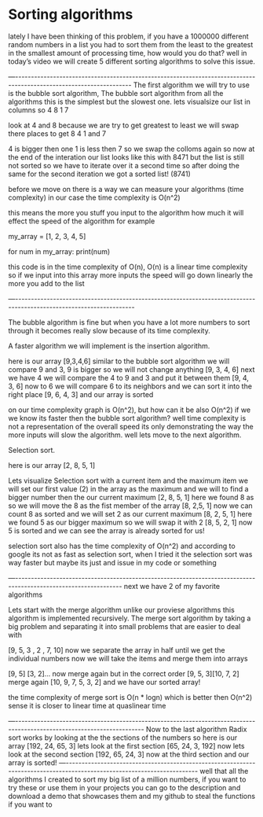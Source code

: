 # Sorting algorithms

lately I have been thinking of this problem, if you have a 1000000 different random numbers in a list you had to sort them from the least to the greatest in the smallest amount of processing time, how would you do that? well in today’s video we will create 5 different sorting algorithms to solve this issue.

—-------------------------------------------------------------------------------------------------------------------
The first algorithm we will try to use is the bubble sort algorithm, The bubble sort algorithm
from all the algorithms this is the simplest but the slowest one. lets visualsize our list in columns so 4 8 1 7

look at 4 and 8 because we are try to get greatest to least we will swap there places to get
8 4 1 and 7

4 is bigger then one
1 is less then 7 so we swap the colloms again so now at the end of the interation our list looks like this with 8471 but the list is still not sorted so we have to iterate over it a second time
so after doing the same for the second iteration we got a sorted list! (8741)

before we move on there is a way we can measure your algorithms (time complexity)
in our case the time complexity is O(n^2)

this means the more you stuff you input to the algorithm how much it will effect the speed of the algorithm for example 

my_array = [1, 2, 3, 4, 5]

for num in my_array:
    print(num)

this code is in the time complexity of O(n), O(n) is a linear time complexity so if we input into this array more inputs the speed will go down linearly the more you add to the list

—--------------------------------------------------------------------------------------------------------------------

The bubble algorithm is fine but when you have a lot more numbers to sort through it becomes really slow because of its time complexity.

A faster algorithm we will implement is the insertion algorithm.


here is our array [9,3,4,6]
similar to the bubble sort algorithm we will compare 9 and 3, 9 is bigger so we will not change anything
[9, 3, 4, 6]
next we have 4 we will compare the 4 to 9 and 3 and put it between them
[9, 4, 3, 6]
now to 6 we will compare 6 to its neighbors and we can sort it into the right place
[9, 6, 4, 3]
and our array is sorted

on our time complexity graph is O(n^2), but how can it be also O(n^2) if we we know its faster then the bubble sort algorithm? well time complexity is not a representation of the overall speed its only demonstrating the way the more inputs will slow the algorithm. well lets move to the next algorithm.

Selection sort.

here is our array [2, 8, 5, 1]

Lets visualize Selection sort with a current item and the maximum item
we will set our first value (2) in the array as the maximum and we will to find a bigger number then the our current maximum
[2, 8, 5, 1]
here we found 8 as so we will move the 8 as the fist member of the array
[8, 2,5, 1]
now we can count 8 as sorted and we will set 2 as our current maximum
[8, 2, 5, 1]
here we found 5 as our bigger maximum so we will swap it with 2
[8, 5, 2, 1]
now 5 is sorted and we can see the array is already sorted for us!

selection sort also has the time complexity of O(n^2) and according to google its not as fast as selection sort, when I tried it the selection sort was way faster but maybe its just and issue in my code or something 

—----------------------------------------------------------------------------------------------------------------
next we have 2 of my favorite algorithms

Lets start with the merge algorithm unlike our proviese algorithms this algorithm is implemented recursively.
The merge sort algorithm by taking a big problem and separating it into small problems that are easier to deal with

[9, 5, 3 , 2 , 7, 10]
now we separate the array in half until we get the individual numbers
now we will take the items and merge them into arrays

[9, 5] [3, 2]...
now merge again but in the correct order
[9, 5, 3][10, 7, 2]
merge again
[10, 9, 7, 5, 3, 2]
and we have our sorted array!

the time complexity of merge sort is O(n * logn) which is better then O(n^2) sense it is closer to linear time at quaslinear time

—-----------------------------------------------------------------------------------------------------------------------
Now to the last algorithm 
Radix sort works by looking at the the sections of the numbers
so here is our array [192, 24, 65, 3]
lets look at the first section
[65, 24, 3, 192]
now lets look at the second section
[192, 65, 24, 3]
now at the third section
and our array is sorted!
—------------------------------------------------------------------------------------------------------------------------
well that all the algorithms I created to sort my big list of a million numbers, if you want to try these or use them in your projects you can go to the description and download a demo that showcases them and my github to steal the functions if you want to
